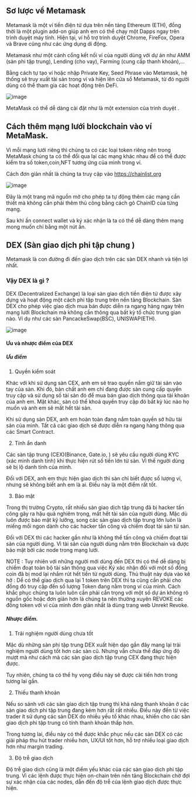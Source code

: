 ## Sơ lược về Metamask
Metamask là một ví tiền điện tử dựa trên nền tảng Ethereum (ETH), đồng thời là một plugin add-on giúp anh em có thể chạy một Dapps ngay trên trình duyệt máy tính. Hiện tại, ví hỗ trợ trình duyệt Chrome, FireFox, Opera và Brave cũng như các ứng dụng di động.

Metamask như một cánh cổng kết nối ví của người dùng với dự án như AMM (sàn phi tập trung), Lending (cho vay), Farming (cung cấp thanh khoản),… 

Bằng cách tự tạo ví hoặc nhập Private Key, Seed Phrase vào Metamask, hệ thống sẽ truy xuất tài sản trong ví và hiện lên cửa sổ Metamask, 
từ đó người dùng có thể tham gia các hoạt động trên DeFi.

![image](https://user-images.githubusercontent.com/74479681/202915061-6cad9b85-55c4-453f-bb3c-0623b3292c29.png)

MetaMask có thể dễ dàng cài đặt như là một extension của trình duyệt .

## Cách thêm mạng lưới blockchain vào ví MetaMask.

Vì mỗi mạng lưới riêng thì chúng ta có các loại token riêng nên trong MetaMask chúng ta có thể đổi qua lại các mạng khác nhau để có thể được kiểm tra số token,coin,NFT tương ứng của mình trong ví.

Cách đơn giản nhất là chúng ta truy cập vào https://chainlist.org

![image](https://user-images.githubusercontent.com/74479681/202917207-11f5c80d-d715-4812-b503-ab1d9fdef9e1.png)

Đây là một trang mã nguồn mở cho phép ta tự động thêm các mạng cần thiết mà không cần phải thêm thủ công bằng cách gõ ChainID của từng mạng.

Sau khi ấn connect wallet và ký xác nhận là ta có thể dễ dàng thêm mạng mong muốn chỉ bằng một nút ấn.

## DEX (Sàn giao dịch phi tập chung )
Metamask là con đường đi đến giao dịch trên các sàn DEX nhanh và tiện lợi nhất.
### Vậy DEX là gì ?
DEX (Decentralized Exchange) là loại sàn giao dịch tiền điện tử được xây dựng và hoạt động một cách phi tập trung trên nền tảng Blockchain.
Sàn DEX cho phép việc giao dịch mua bán được diễn ra ngang hàng ngay trên mạng lưới Blockchain mà không cần thông qua bất kỳ tổ chức trung gian nào. 
Ví dụ như các sàn PancackeSwap(BSC), UNISWAP(ETH).

![image](https://user-images.githubusercontent.com/74479681/202917945-704a1cb5-b20b-414f-99d9-e98f96750a68.png)


#### Ưu và nhược điểm của DEX
##### Ưu điểm
1. Quyền kiểm soát

Khác với khi sử dụng sàn CEX, anh em sẽ trao quyền nắm giữ tài sản vào tay của sàn. Khi đó, bản chất anh em chỉ đang được sàn cung cấp quyền truy cập và sử dụng số tài sản đó để mua bán giao dịch thông qua tài khoản của anh em. Mặt khác, sàn có thể khoá quyền truy cập đó bất kỳ lúc nào họ muốn và anh em sẽ mất hết tài sản.

Khi sử dụng sàn DEX, anh em hoàn toàn đang nắm toàn quyền sở hữu tài sản của mình. Tất cả các giao dịch sẽ được diễn ra ngang hàng thông qua các Smart Contract.

2. Tính ẩn danh

Các sàn tập trung (CEX)(Binance, Gate.io, ) sẽ yêu cầu người dùng KYC (xác minh danh tính) khi thực hiện rút số tiền lớn từ sàn. Vì thế người dùng sẽ bị lộ danh tính của mình.

Đối với DEX, anh em thực hiện giao dịch thì sàn chỉ biết được số lượng ví, nhưng sẽ không biết anh em là ai. Điều này là một điểm rất tốt.

3. Bảo mật

Trong thị trường Crypto, rất nhiều sàn giao dịch tập trung đã bị hacker tấn công gây ra hậu quả nghiêm trọng, mất hết tài sản của người dùng. Mặc dù luôn được bảo mật kỹ lưỡng, song các sàn giao dịch tập trung lớn luôn là miếng mồi ngon dành cho các hacker tấn công và chiếm đoạt tài sản từ sàn.

Đối với DEX thì các hacker gần như là không thể tấn công và chiếm đoạt tài sản của người dùng. Vì tài sản của người dùng nằm trên Blockchain và được bảo mật bởi các node trong mạng lưới.

NOTE : Tuy nhiên với những người mới dùng đến DEX thì có thể dễ dàng bị chiếm đoạt toàn bộ tài sản thông qua việc Ký xác nhận đối với một số đồng coin đã bị mod lại nhắm rút hết tiền từ người dùng. Thủ thuật này dựa vào kẽ hở : Dể có thể giao dịch qua lại 1 token trên DEX thì ta cũng cần phải cho đồng đó truy cập đến số lượng Token đang nằm trong ví của mình. Cách khắc phục chúng ta luôn luôn cần phải cẩn trọng với một số dự án không rõ nguồn gốc hoặc đơn giản hơn là chúng ta nên thường xuyên REVOKE các đồng token với ví của mình đơn giản nhất là dùng trang web Unrekt Revoke.
##### Nhược điểm.
1. Trải nghiệm người dùng chưa tốt

Mặc dù những sàn phi tập trung DEX xuất hiện dạo gần đây mang lại trải nghiệm người dùng tốt hơn các sàn cũ. Nhưng vẫn chưa thể đáp ứng độ mượt mà như cách mà các sàn giao dịch tập trung CEX đang thực hiện được.

Tuy nhiên, chúng ta có thể hy vọng điều này sẽ được cải tiến hơn trong tương lai gần.

2. Thiếu thanh khoản

Nếu so sánh với các sàn giao dịch tập trung thì khả năng thanh khoản ở các sàn giao dịch phi tập trung đang kém hơn rất rất nhiều. Điều này đến từ việc trader ít sử dụng các sàn DEX do nhiều yếu tố khác nhau, khiến cho các sàn giao dịch phi tập trung có tính thanh khoản thấp hơn.

Trong tương lai, điều này có thể được khắc phục nếu các sàn DEX có các giải pháp thu hút trader nhiều hơn, UX/UI tốt hơn, hỗ trợ nhiều loại giao dịch hơn như margin trading.

3. Độ trễ giao dịch

Độ trễ giao dịch cũng là một điểm yếu khác của các sàn giao dịch phi tập trung. Vì các lệnh được thực hiện on-chain trên nền tảng Blockchain chờ đợi sự xác nhận của các nodes, dẫn đến độ trễ của lệnh giao dịch được thực hiện.



